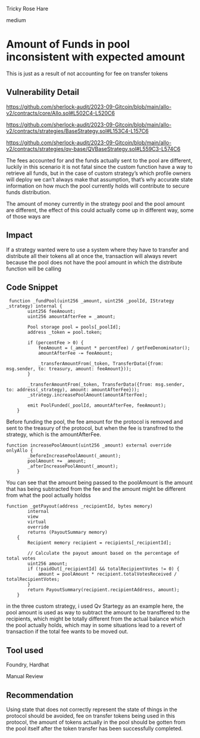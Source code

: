 Tricky Rose Hare

medium

# Amount of Funds in pool inconsistent with expected amount

This is just as a result of not accounting for fee on transfer tokens

## Vulnerability Detail

https://github.com/sherlock-audit/2023-09-Gitcoin/blob/main/allo-v2/contracts/core/Allo.sol#L502C4-L520C6

https://github.com/sherlock-audit/2023-09-Gitcoin/blob/main/allo-v2/contracts/strategies/BaseStrategy.sol#L153C4-L157C6

https://github.com/sherlock-audit/2023-09-Gitcoin/blob/main/allo-v2/contracts/strategies/qv-base/QVBaseStrategy.sol#L559C3-L574C6

The fees accounted for and the funds actually sent to the pool are different, luckily in this scenario it is not fatal since the custom function have a way to retrieve all funds, but in the case of custom strategy’s which profile owners will deploy we can’t always make that assumption, that’s why accurate state information on how much the pool currently holds will contribute to secure funds distribution.

The amount of money currently in the strategy pool and the pool amount are different, the effect of this could actually come up in different way, some of those ways are

## Impact

If a strategy wanted were to use a system where they have to transfer and distribute all their tokens all at once the, transaction will always revert because the pool does not have the pool amount in which the distribute function will be calling 

## Code Snippet

```solidity
 function _fundPool(uint256 _amount, uint256 _poolId, IStrategy _strategy) internal {
        uint256 feeAmount;
        uint256 amountAfterFee = _amount;

        Pool storage pool = pools[_poolId];
        address _token = pool.token;

        if (percentFee > 0) {
            feeAmount = (_amount * percentFee) / getFeeDenominator();
            amountAfterFee -= feeAmount;

            _transferAmountFrom(_token, TransferData({from: msg.sender, to: treasury, amount: feeAmount}));
        }

        _transferAmountFrom(_token, TransferData({from: msg.sender, to: address(_strategy), amount: amountAfterFee}));
        _strategy.increasePoolAmount(amountAfterFee);

        emit PoolFunded(_poolId, amountAfterFee, feeAmount);
    }
```
Before funding the pool, the fee amount for the protocol is removed and sent to the treasury of the protocol, but when the fee is transfrred to the strategy, which is the amountAfterFee.

```solidity
function increasePoolAmount(uint256 _amount) external override onlyAllo {
        _beforeIncreasePoolAmount(_amount);
        poolAmount += _amount;
        _afterIncreasePoolAmount(_amount);
    }
```

You can see that the amount being passed to the poolAmount is the amount that has being subtracted from the fee and the amount might be different from what the pool actually holdss

```solidity
function _getPayout(address _recipientId, bytes memory)
        internal
        view
        virtual
        override
        returns (PayoutSummary memory)
    {
        Recipient memory recipient = recipients[_recipientId];

        // Calculate the payout amount based on the percentage of total votes
        uint256 amount;
        if (!paidOut[_recipientId] && totalRecipientVotes != 0) {
            amount = poolAmount * recipient.totalVotesReceived / totalRecipientVotes;
        }
        return PayoutSummary(recipient.recipientAddress, amount);
    }
```
in the three custom strategy, i used Qv Startegy as an example here, the pool amount is used as way to subtract the amount to be transffered to the recipients, which might be totally different from the actual balance which the pool actually holds, which may in some situations lead to a revert of transaction if the total fee wants to be moved out.

## Tool used
Foundry, Hardhat

Manual Review

## Recommendation

Using state that does not correctly represent the state of things in the protocol should be avoided, fee on transfer tokens being used in this protocol, the amount of tokens actually in the pool should be gotten from the pool itself after the token transfer has been successfully completed.
